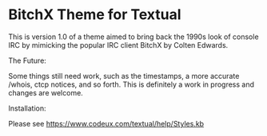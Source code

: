 # BitchX Theme for Textual

This is version 1.0 of a theme aimed to bring back the 1990s look of console IRC by mimicking the popular IRC client BitchX by Colten Edwards.

The Future:

Some things still need work, such as the timestamps, a more accurate /whois, ctcp notices, and so forth. This is definitely a work in progress and changes are welcome.

Installation:

Please see https://www.codeux.com/textual/help/Styles.kb
